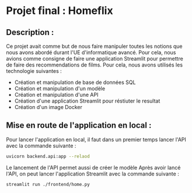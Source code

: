 # Projet final : Homeflix

## Description :

Ce projet avait comme but de nous faire manipuler toutes les notions que nous avons abordé durant l'UE d'informatique avancé.
Pour cela, nous avions comme consigne de faire une application Streamlit pour permettre de faire des recommendations de films. 
Pour cela, nous avons utilisés les technologie suivantes : 
- Création et manipulation de base de données SQL
- Création et manipulation d'un modèle
- Création et manipulation d'une API 
- Création d'une application Streamlit pour réstiuter le resultat
- Création d'un image Docker

## Mise en route de l'application en local :

Pour lancer l'application en local, il faut dans un premier temps lancer l'API avec la commande suivante : 
```sh
uvicorn backend.api:app --relaod
```

Le lancement de l'API permet aussi de créer le modèle
Après avoir lancé l'API, on peut lancer l'application Streamlit avec la commande suivante :
```sh
streamlit run ./frontend/home.py
 ```